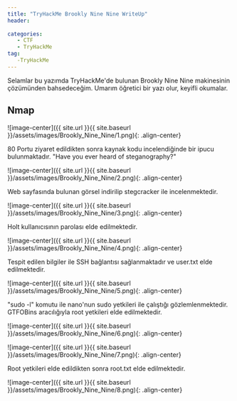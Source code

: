 ```yaml
---
title: "TryHackMe Brookly Nine Nine WriteUp"
header:
 
categories:
   - CTF
   - TryHackMe
tag:
   -TryHackMe
---
```


Selamlar bu yazımda TryHackMe'de bulunan Brookly Nine Nine makinesinin çözümünden bahsedeceğim. Umarım öğretici bir yazı olur, keyifli okumalar.

## Nmap 

![image-center]({{ site.url }}{{ site.baseurl }}/assets/images/Brookly_Nine_Nine/1.png){: .align-center}

80 Portu ziyaret edildikten sonra kaynak kodu incelendiğinde bir ipucu bulunmaktadır. "Have you ever heard of steganography?"

![image-center]({{ site.url }}{{ site.baseurl }}/assets/images/Brookly_Nine_Nine/2.png){: .align-center}

Web sayfasında bulunan görsel indirilip stegcracker ile incelenmektedir.

![image-center]({{ site.url }}{{ site.baseurl }}/assets/images/Brookly_Nine_Nine/3.png){: .align-center}

Holt kullanıcısının parolası elde edilmektedir.

![image-center]({{ site.url }}{{ site.baseurl }}/assets/images/Brookly_Nine_Nine/4.png){: .align-center}

Tespit edilen bilgiler ile SSH bağlantısı sağlanmaktadır ve user.txt elde edilmektedir.

![image-center]({{ site.url }}{{ site.baseurl }}/assets/images/Brookly_Nine_Nine/5.png){: .align-center}

"sudo -l" komutu ile nano'nun sudo yetkileri ile çalıştığı gözlemlenmektedir. GTFOBins aracılığıyla root yetkileri elde edilmektedir.

![image-center]({{ site.url }}{{ site.baseurl }}/assets/images/Brookly_Nine_Nine/6.png){: .align-center}

![image-center]({{ site.url }}{{ site.baseurl }}/assets/images/Brookly_Nine_Nine/7.png){: .align-center}

Root yetkileri elde edildikten sonra root.txt elde edilmektedir.

![image-center]({{ site.url }}{{ site.baseurl }}/assets/images/Brookly_Nine_Nine/8.png){: .align-center}





